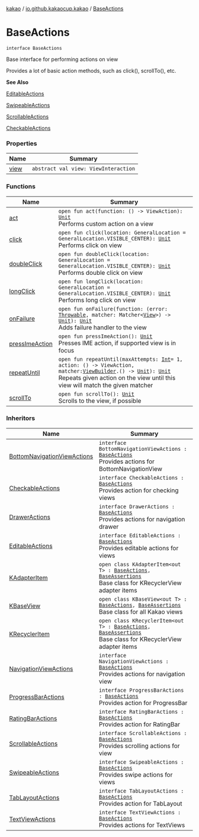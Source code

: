 [kakao](../../index.md) / [io.github.kakaocup.kakao](../index.md) / [BaseActions](./index.md)

# BaseActions

`interface BaseActions`

Base interface for performing actions on view

Provides a lot of basic action methods, such as click(), scrollTo(), etc.

**See Also**

[EditableActions](../-editable-actions/index.md)

[SwipeableActions](../-swipeable-actions/index.md)

[ScrollableActions](../-scrollable-actions/index.md)

[CheckableActions](../-checkable-actions/index.md)

### Properties

| Name | Summary |
|---|---|
| [view](view.md) | `abstract val view: ViewInteraction` |

### Functions

| Name | Summary |
|---|---|
| [act](act.md) | `open fun act(function: () -> ViewAction): `[`Unit`](https://kotlinlang.org/api/latest/jvm/stdlib/kotlin/-unit/index.html)<br>Performs custom action on a view |
| [click](click.md) | `open fun click(location: GeneralLocation = GeneralLocation.VISIBLE_CENTER): `[`Unit`](https://kotlinlang.org/api/latest/jvm/stdlib/kotlin/-unit/index.html)<br>Performs click on view |
| [doubleClick](double-click.md) | `open fun doubleClick(location: GeneralLocation = GeneralLocation.VISIBLE_CENTER): `[`Unit`](https://kotlinlang.org/api/latest/jvm/stdlib/kotlin/-unit/index.html)<br>Performs double click on view |
| [longClick](long-click.md) | `open fun longClick(location: GeneralLocation = GeneralLocation.VISIBLE_CENTER): `[`Unit`](https://kotlinlang.org/api/latest/jvm/stdlib/kotlin/-unit/index.html)<br>Performs long click on view |
| [onFailure](on-failure.md) | `open fun onFailure(function: (error: `[`Throwable`](https://kotlinlang.org/api/latest/jvm/stdlib/kotlin/-throwable/index.html)`, matcher: Matcher<`[`View`](https://developer.android.com/reference/android/view/View.html)`>) -> `[`Unit`](https://kotlinlang.org/api/latest/jvm/stdlib/kotlin/-unit/index.html)`): `[`Unit`](https://kotlinlang.org/api/latest/jvm/stdlib/kotlin/-unit/index.html)<br>Adds failure handler to the view |
| [pressImeAction](press-ime-action.md) | `open fun pressImeAction(): `[`Unit`](https://kotlinlang.org/api/latest/jvm/stdlib/kotlin/-unit/index.html)<br>Presses IME action, if supported view is in focus |
| [repeatUntil](repeat-until.md) | `open fun repeatUntil(maxAttempts: `[`Int`](https://kotlinlang.org/api/latest/jvm/stdlib/kotlin/-int/index.html)` = 1, action: () -> ViewAction, matcher: `[`ViewBuilder`](../-view-builder/index.md)`.() -> `[`Unit`](https://kotlinlang.org/api/latest/jvm/stdlib/kotlin/-unit/index.html)`): `[`Unit`](https://kotlinlang.org/api/latest/jvm/stdlib/kotlin/-unit/index.html)<br>Repeats given action on the view until this view will match the given matcher |
| [scrollTo](scroll-to.md) | `open fun scrollTo(): `[`Unit`](https://kotlinlang.org/api/latest/jvm/stdlib/kotlin/-unit/index.html)<br>Scrolls to the view, if possible |

### Inheritors

| Name | Summary |
|---|---|
| [BottomNavigationViewActions](../-bottom-navigation-view-actions/index.md) | `interface BottomNavigationViewActions : `[`BaseActions`](./index.md)<br>Provides actions for BottomNavigationView |
| [CheckableActions](../-checkable-actions/index.md) | `interface CheckableActions : `[`BaseActions`](./index.md)<br>Provides action for checking views |
| [DrawerActions](../-drawer-actions/index.md) | `interface DrawerActions : `[`BaseActions`](./index.md)<br>Provides actions for navigation drawer |
| [EditableActions](../-editable-actions/index.md) | `interface EditableActions : `[`BaseActions`](./index.md)<br>Provides editable actions for views |
| [KAdapterItem](../-k-adapter-item/index.md) | `open class KAdapterItem<out T> : `[`BaseActions`](./index.md)`, `[`BaseAssertions`](../-base-assertions/index.md)<br>Base class for KRecyclerView adapter items |
| [KBaseView](../-k-base-view/index.md) | `open class KBaseView<out T> : `[`BaseActions`](./index.md)`, `[`BaseAssertions`](../-base-assertions/index.md)<br>Base class for all Kakao views |
| [KRecyclerItem](../-k-recycler-item/index.md) | `open class KRecyclerItem<out T> : `[`BaseActions`](./index.md)`, `[`BaseAssertions`](../-base-assertions/index.md)<br>Base class for KRecyclerView adapter items |
| [NavigationViewActions](../-navigation-view-actions/index.md) | `interface NavigationViewActions : `[`BaseActions`](./index.md)<br>Provides actions for navigation view |
| [ProgressBarActions](../-progress-bar-actions/index.md) | `interface ProgressBarActions : `[`BaseActions`](./index.md)<br>Provides action for ProgressBar |
| [RatingBarActions](../-rating-bar-actions/index.md) | `interface RatingBarActions : `[`BaseActions`](./index.md)<br>Provides action for RatingBar |
| [ScrollableActions](../-scrollable-actions/index.md) | `interface ScrollableActions : `[`BaseActions`](./index.md)<br>Provides scrolling actions for view |
| [SwipeableActions](../-swipeable-actions/index.md) | `interface SwipeableActions : `[`BaseActions`](./index.md)<br>Provides swipe actions for views |
| [TabLayoutActions](../-tab-layout-actions/index.md) | `interface TabLayoutActions : `[`BaseActions`](./index.md)<br>Provides action for TabLayout |
| [TextViewActions](../-text-view-actions/index.md) | `interface TextViewActions : `[`BaseActions`](./index.md)<br>Provides actions for TextViews |
